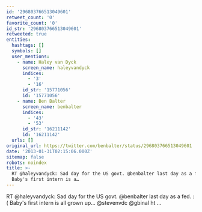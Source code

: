 ```yaml
---
id: '296803766513049601'
retweet_count: '0'
favorite_count: '0'
id_str: '296803766513049601'
retweeted: true
entities:
  hashtags: []
  symbols: []
  user_mentions:
    - name: Haley van Dyck
      screen_name: haleyvandyck
      indices:
        - '3'
        - '16'
      id_str: '15771056'
      id: '15771056'
    - name: Ben Balter
      screen_name: benbalter
      indices:
        - '43'
        - '53'
      id_str: '16211142'
      id: '16211142'
  urls: []
original_url: https://twitter.com/benbalter/status/296803766513049601
date: '2013-01-31T02:15:06.000Z'
sitemap: false
robots: noindex
title: >-
  RT @haleyvandyck: Sad day for the US govt. @benbalter last day as a fed. :(
  Baby's first intern is a…
---
```


RT @haleyvandyck: Sad day for the US govt. @benbalter last day as a fed. :( Baby's first intern is all grown up... @stevenvdc @gbinal ht ...